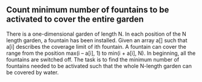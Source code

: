 ## Count minimum number of fountains to be activated to cover the entire garden

There is a one-dimensional garden of length N. In each position of the N length garden, a fountain has been installed. Given an array a[] such that a[i] describes the coverage limit of ith fountain. A fountain can cover the range from the position max(i – a[i], 1) to min(i + a[i], N). In beginning, all the fountains are switched off. The task is to find the minimum number of fountains needed to be activated such that the whole N-length garden can be covered by water.
